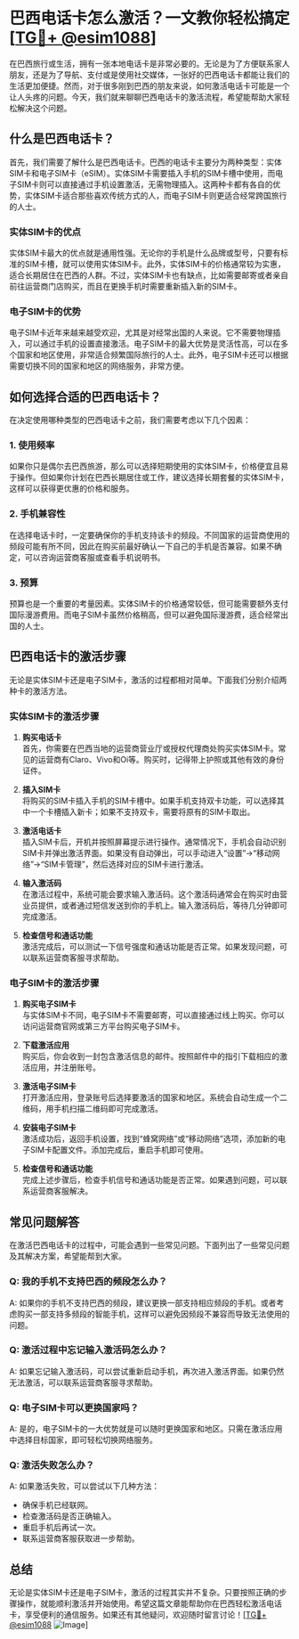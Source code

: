 # 巴西电话卡怎么激活？一文教你轻松搞定[[TG💪+ @esim1088](https://t.me/s/esim1088)]

在巴西旅行或生活，拥有一张本地电话卡是非常必要的。无论是为了方便联系家人朋友，还是为了导航、支付或是使用社交媒体，一张好的巴西电话卡都能让我们的生活更加便捷。然而，对于很多刚到巴西的朋友来说，如何激活电话卡可能是一个让人头疼的问题。今天，我们就来聊聊巴西电话卡的激活流程，希望能帮助大家轻松解决这个问题。

## 什么是巴西电话卡？

首先，我们需要了解什么是巴西电话卡。巴西的电话卡主要分为两种类型：实体SIM卡和电子SIM卡（eSIM）。实体SIM卡需要插入手机的SIM卡槽中使用，而电子SIM卡则可以直接通过手机设置激活，无需物理插入。这两种卡都有各自的优势，实体SIM卡适合那些喜欢传统方式的人，而电子SIM卡则更适合经常跨国旅行的人士。

### 实体SIM卡的优点

实体SIM卡最大的优点就是通用性强。无论你的手机是什么品牌或型号，只要有标准的SIM卡槽，就可以使用实体SIM卡。此外，实体SIM卡的价格通常较为实惠，适合长期居住在巴西的人群。不过，实体SIM卡也有缺点，比如需要邮寄或者亲自前往运营商门店购买，而且在更换手机时需要重新插入新的SIM卡。

### 电子SIM卡的优势

电子SIM卡近年来越来越受欢迎，尤其是对经常出国的人来说。它不需要物理插入，可以通过手机的设置直接激活。电子SIM卡的最大优势是灵活性高，可以在多个国家和地区使用，非常适合频繁国际旅行的人士。此外，电子SIM卡还可以根据需要切换不同的国家和地区的网络服务，非常方便。

## 如何选择合适的巴西电话卡？

在决定使用哪种类型的巴西电话卡之前，我们需要考虑以下几个因素：

### 1. 使用频率

如果你只是偶尔去巴西旅游，那么可以选择短期使用的实体SIM卡，价格便宜且易于操作。但如果你计划在巴西长期居住或工作，建议选择长期套餐的实体SIM卡，这样可以获得更优惠的价格和服务。

### 2. 手机兼容性

在选择电话卡时，一定要确保你的手机支持该卡的频段。不同国家的运营商使用的频段可能有所不同，因此在购买前最好确认一下自己的手机是否兼容。如果不确定，可以咨询运营商客服或查看手机说明书。

### 3. 预算

预算也是一个重要的考量因素。实体SIM卡的价格通常较低，但可能需要额外支付国际漫游费用。而电子SIM卡虽然价格稍高，但可以避免国际漫游费，适合经常出国的人士。

## 巴西电话卡的激活步骤

无论是实体SIM卡还是电子SIM卡，激活的过程都相对简单。下面我们分别介绍两种卡的激活方法。

### 实体SIM卡的激活步骤

1. **购买电话卡**  
   首先，你需要在巴西当地的运营商营业厅或授权代理商处购买实体SIM卡。常见的运营商有Claro、Vivo和Oi等。购买时，记得带上护照或其他有效的身份证件。

2. **插入SIM卡**  
   将购买的SIM卡插入手机的SIM卡槽中。如果手机支持双卡功能，可以选择其中一个卡槽插入新卡；如果不支持双卡，需要将原有的SIM卡取出。

3. **激活电话卡**  
   插入SIM卡后，开机并按照屏幕提示进行操作。通常情况下，手机会自动识别SIM卡并弹出激活界面。如果没有自动弹出，可以手动进入“设置”->“移动网络”->“SIM卡管理”，然后选择对应的SIM卡进行激活。

4. **输入激活码**  
   在激活过程中，系统可能会要求输入激活码。这个激活码通常会在购买时由营业员提供，或者通过短信发送到你的手机上。输入激活码后，等待几分钟即可完成激活。

5. **检查信号和通话功能**  
   激活完成后，可以测试一下信号强度和通话功能是否正常。如果发现问题，可以联系运营商客服寻求帮助。

### 电子SIM卡的激活步骤

1. **购买电子SIM卡**  
   与实体SIM卡不同，电子SIM卡不需要邮寄，可以直接通过线上购买。你可以访问运营商官网或第三方平台购买电子SIM卡。

2. **下载激活应用**  
   购买后，你会收到一封包含激活信息的邮件。按照邮件中的指引下载相应的激活应用，并注册账号。

3. **激活电子SIM卡**  
   打开激活应用，登录账号后选择要激活的国家和地区。系统会自动生成一个二维码，用手机扫描二维码即可完成激活。

4. **安装电子SIM卡**  
   激活成功后，返回手机设置，找到“蜂窝网络”或“移动网络”选项，添加新的电子SIM卡配置文件。添加完成后，重启手机即可使用。

5. **检查信号和通话功能**  
   完成上述步骤后，检查手机信号和通话功能是否正常。如果遇到问题，可以联系运营商客服解决。

## 常见问题解答

在激活巴西电话卡的过程中，可能会遇到一些常见问题。下面列出了一些常见问题及其解决方案，希望能帮到大家。

### Q: 我的手机不支持巴西的频段怎么办？

A: 如果你的手机不支持巴西的频段，建议更换一部支持相应频段的手机。或者考虑购买一部支持多频段的智能手机，这样可以避免因频段不兼容而导致无法使用的问题。

### Q: 激活过程中忘记输入激活码怎么办？

A: 如果忘记输入激活码，可以尝试重新启动手机，再次进入激活界面。如果仍然无法激活，可以联系运营商客服寻求帮助。

### Q: 电子SIM卡可以更换国家吗？

A: 是的，电子SIM卡的一大优势就是可以随时更换国家和地区。只需在激活应用中选择目标国家，即可轻松切换网络服务。

### Q: 激活失败怎么办？

A: 如果激活失败，可以尝试以下几种方法：
- 确保手机已经联网。
- 检查激活码是否正确输入。
- 重启手机后再试一次。
- 联系运营商客服获取进一步帮助。

## 总结

无论是实体SIM卡还是电子SIM卡，激活的过程其实并不复杂。只要按照正确的步骤操作，就能顺利激活并开始使用。希望这篇文章能帮助你在巴西轻松激活电话卡，享受便利的通信服务。如果还有其他疑问，欢迎随时留言讨论！[[TG💪+ @esim1088](https://t.me/s/esim1088) ![Image](https://i.postimg.cc/4NQfJmqS/Snipaste-2025-05-13-00-14-12.png)]